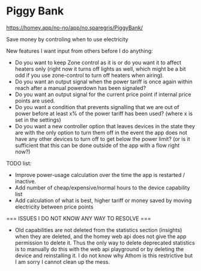 # Piggy Bank
https://homey.app/no-no/app/no.sparegris/PiggyBank/

Save money by controling when to use electricity

New features I want input from others before I do anything:
* Do you want to keep Zone control as it is or do you want it to affect heaters only (right now it turns off lights as well, which might be a bit odd if you use zone-control to turn off heaters when airing).
* Do you want an output signal when the power tariff is once again within reach after a manual powerdown has been signaled?
* Do you want an output signal for the current price point if internal price points are used.
* Do you want a condition that prevents signalling that we are out of power before at least x% of the power tariff has been used? (where x is set in the settings)
* Do you want a new controller option that leaves devices in the state they are with the only option to turn them off in the event the app does not have any other devices to turn off to get below the power limit? (or is it sufficient that this can be done outside of the app with a flow right now?)

TODO list:
* Improve power-usage calculation over the time the app is restarted / inactive.
* Add number of cheap/expensive/normal hours to the device capability list
* Add calculation of what is best, higher tariff or money saved by moving electricity between price points

=== ISSUES I DO NOT KNOW ANY WAY TO RESOLVE ===
* Old capabilities are not deleted from the statistics section (insights) when they are deleted, and the homey web api does not give the app
  permission to delete it. Thus the only way to delete deprecated statistics is to manually do this with the web api playground or by deleting the device and reinstalling it. I do not know why Athom is this restrictive but I am sorry I cannot clean up the mess.
